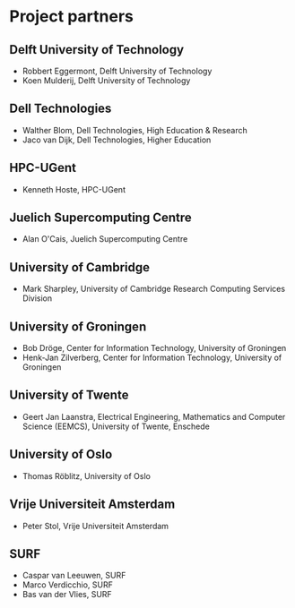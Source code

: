 # Project partners

## Delft University of Technology
* Robbert Eggermont, Delft University of Technology
* Koen Mulderij, Delft University of Technology

## Dell Technologies
* Walther Blom, Dell Technologies, High Education & Research
* Jaco van Dijk, Dell Technologies, Higher Education

## HPC-UGent
* Kenneth Hoste, HPC-UGent

## Juelich Supercomputing Centre
* Alan O'Cais, Juelich Supercomputing Centre

## University of Cambridge
* Mark Sharpley, University of Cambridge Research Computing Services Division

## University of Groningen
* Bob Dröge, Center for Information Technology, University of Groningen
* Henk-Jan Zilverberg, Center for Information Technology, University of Groningen

## University of Twente
* Geert Jan Laanstra, Electrical Engineering, Mathematics and Computer Science (EEMCS), University of Twente, Enschede

## University of Oslo
* Thomas Röblitz, University of Oslo

## Vrije Universiteit Amsterdam
* Peter Stol, Vrije Universiteit Amsterdam

## SURF
* Caspar van Leeuwen, SURF
* Marco Verdicchio, SURF
* Bas van der Vlies, SURF

